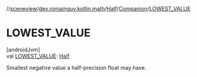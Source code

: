 //[sceneview](../../../../index.md)/[dev.romainguy.kotlin.math](../../index.md)/[Half](../index.md)/[Companion](index.md)/[LOWEST_VALUE](-l-o-w-e-s-t_-v-a-l-u-e.md)

# LOWEST_VALUE

[androidJvm]\
val [LOWEST_VALUE](-l-o-w-e-s-t_-v-a-l-u-e.md): [Half](../index.md)

Smallest negative value a half-precision float may have.
